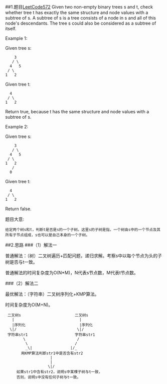 ##1.题目[LeetCode572](https://leetcode.com/problems/subtree-of-another-tree/description/)
Given two non-empty binary trees s and t, check whether tree t has exactly the same structure and node values with a subtree of s. A subtree of s is a tree consists of a node in s and all of this node's descendants. The tree s could also be considered as a subtree of itself.
 
 Example 1:
 
 Given tree s:
 
        3
       / \
      4   5
     / \
    1   2
 Given tree t:
 
      4 
     / \
    1   2
 Return true, because t has the same structure and node values with a subtree of s.
 
 Example 2:
 
 Given tree s:
 
        3
       / \
      4   5
     / \
    1   2
       /
      0
 Given tree t:
   
      4
     / \
    1   2
 Return false.
 
 题目大意:
 
    给定两个树s和t，判断t是否是s的一个子树。这里s的子树是指，一个树由s中的一个节点及其所有子节点组成，s也可以是自己本身的一个子树。
    
 ##2.思路
 ###（1）解法一
 
 普通解法：（树）二叉树遍历+匹配问题，递归求解。考察s中以每个节点为头的子树是否与t一致。
 
 普通解法的时间复杂度为O(N*M)，N代表s节点数，M代表t节点数。
 
 ###（2）解法二
 
 最优解法：（字符串）二叉树序列化+KMP算法。
 
 时间复杂度为O(M+N)。
 
     二叉树s                        二叉树s
       |                             |
       |序列化                        |序列化
      \|/                           \|/
     字符串str1                     字符串str1
            \                       /
             \                     /
             _\|                 |/_
           用KMP算法判断str1中是否含有str2
                        |
                        |
                       \|/
         如果str1中含有str2，说明s中某棵子树与t一致，
         否则，说明s中没有任何子树与t一致。